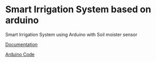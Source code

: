 # Smart Irrigation System based on arduino 

Smart Irrigation System using Arduino with Soil moister sensor

[Documentation](doc/Smart-Irrigation-System-Using-Arduino.pdf)

[Arduino Code ](code/Irrigation-system-arduino.ino)
